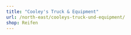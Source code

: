 ```yaml
---
title: "Cooley's Truck & Equipment"
url: /north-east/cooleys-truck-und-equipment/
shop: Reifen
---
```

